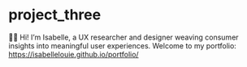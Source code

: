 # project_three

👋🏻 Hi! I’m Isabelle, a UX researcher and designer weaving consumer insights into meaningful
user experiences. Welcome to my portfolio: https://isabellelouie.github.io/portfolio/ 
